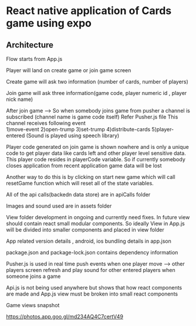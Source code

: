 # React native application of Cards game using expo 

## Architecture

Flow starts from App.js

Player will land on create game or join game screen

Create game will ask two information (number of cards, number of players)

Join game will ask three information(game code, player numeric id , player nick name)

After join game --> So when somebody joins game from pusher a channel is subscribed (channel name is game code itself)
Refer Pusher.js file
This channel receives following event  
1)move-event
2)open-trump
3)set-trump
4)distribute-cards
5)player-entered (Sound is played using speech library)


Player code generated on join game is shown nowhere and is only a unique code to get player data like cards left and other
player level sensitive data. This player code resides in playerCode variable. So if currently somebody closes application
from recent application game data will be lost

Another way to do this is by clicking on start new game which will call resetGame function which will reset all of the state
variables.



All of the api calls(backedn data store) are in apiCalls folder

Images and sound used are in assets folder

View folder development in ongoing and currently need fixes. In future view should contain react small modular
components. So ideally View in App.js will be divided into smaller components and placed in view folder

App related version details , android, ios bundling details in app.json

package.json and package-lock.json contains dependency information

Pusher.js is used in real time push events when one player move --> other players screen refresh and play sound
for other entered players when someone joins a game

Api.js is not being used anywhere but shows that how react components are made and App.js view must be broken
into small react components

Game views snapshot

https://photos.app.goo.gl/md234AQ4C7certV49
